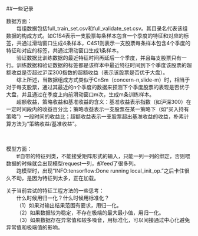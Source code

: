 ##一些记录

数据方面：  
　　每组数据包括full_train_set.csv和full_validate_set.csv。其目录名代表该组数据的构成方式。如C1S4表示一支股票每条样本包含一个季度的特征和对应的标签，共通过滑动窗口生成4条样本，C4S1则表示一支股票每条样本包含4个季度的特征和对应的标签，共通过滑动窗口生成1条样本。
<br/>
　　验证数据比训练数据的最近特征时间再延后一个季度，并且每支股票只有一行。训练数据和验证数据的标签都是该样本中最近特征时间到下个季度该股票的超额收益是否超过沪深300指数的超额收益（表示该股票是否优于大盘）。
<br/>
　　综上所述，当数据组成方式类似于CnSm（concern-n,slide-m）时，相当于对于每支股票，通过其最近的n个季度的数据来预测下个季度股票的表现是否优于大盘，并且通过在季度上向前滑动窗口m次，生成m条训练样本。
<br/>
　　超额收益，策略收益和基准收益的含义：基准收益表示指数（如沪深300）在一定时间段内的收益百分比；策略收益表示一支股票在某一策略下（如“买入持有策略”）一段时间的收益比；超额收益表示一支股票超出基准收益的收益，朴素计算方法为“策略收益/基准收益”。
<br/>
<br/>
<br/>

模型方面：  
　　tf自带的特征列类，不能接受矩阵形式的输入，只能一列一列的绑定，否则喂数据的时候就会出现模型request一列，却feed了很多列。
<br/>
　　跑模型时，出现“INFO:tensorflow:Done running local_init_op.”之后卡住很久不动，是因为特征列太多，正在加载。
<br/>

关于当前尝试的特征工程方法的一些思考：  
　　什么时候用归一化？什么时候用标准化？
<br/>
  （1）如果对输出结果范围有要求，用归一化。
<br/>
  （2）如果数据较为稳定，不存在极端的最大最小值，用归一化。
<br/>
  （3）如果数据存在异常值和较多噪音，用标准化，可以间接通过中心化避免异常值和极端值的影响。
<br/>
<br/>
<br/>

